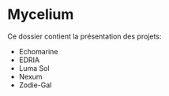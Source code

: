 # Mycelium
Ce dossier contient la présentation des projets:
* Echomarine
* EDRIA
* Luma Sol 
* Nexum
* Zodie-Gal


